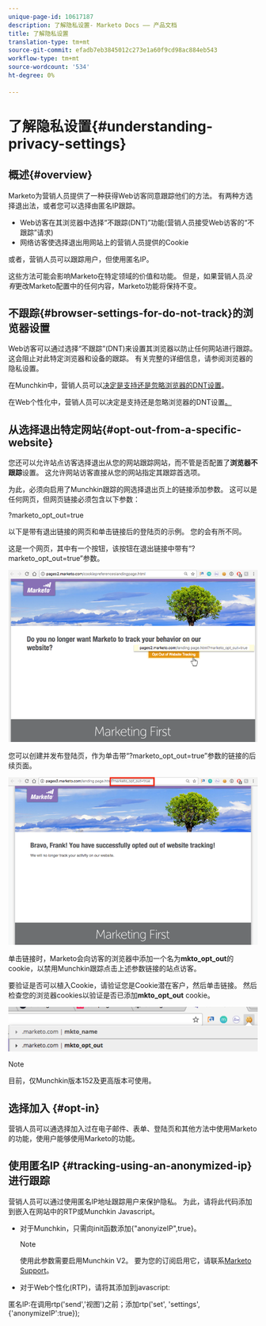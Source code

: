 ```yaml
---
unique-page-id: 10617187
description: 了解隐私设置- Marketo Docs —— 产品文档
title: 了解隐私设置
translation-type: tm+mt
source-git-commit: efadb7eb3845012c273e1a60f9cd98ac884eb543
workflow-type: tm+mt
source-wordcount: '534'
ht-degree: 0%

---
```



# 了解隐私设置{#understanding-privacy-settings}

## 概述{#overview}

Marketo为营销人员提供了一种获得Web访客同意跟踪他们的方法。 有两种方选择退出法，或者您可以选择由匿名IP跟踪。

* Web访客在其浏览器中选择“不跟踪(DNT)”功能(营销人员接受Web访客的“不跟踪”请求)
* 网络访客使选择退出用网站上的营销人员提供的Cookie

或者，营销人员可以跟踪用户，但使用匿名IP。

这些方法可能会影响Marketo在特定领域的价值和功能。 但是，如果营销人员&#x200B;*没有*&#x200B;更改Marketo配置中的任何内容，Marketo功能将保持不变。

## 不跟踪{#browser-settings-for-do-not-track}的浏览器设置

Web访客可以通过选择“不跟踪”(DNT)来设置其浏览器以防止任何网站进行跟踪。 这会阻止对此特定浏览器和设备的跟踪。 有关完整的详细信息，请参阅浏览器的隐私设置。

在Munchkin中，营销人员可以[决定是支持还是忽略浏览器的DNT设置](edit-do-not-track-browser-support-settings.md)。

在Web个性化中，营销人员可以决定是支持还是忽略浏览器的DNT设置[。](/help/marketo/product-docs/web-personalization/getting-started/setting-web-personalization-to-do-not-track.md)

## 从选择退出特定网站{#opt-out-from-a-specific-website}

您还可以允许站点访客选择退出从您的网站跟踪网站，而不管是否配置了&#x200B;**浏览器不跟踪**&#x200B;设置。 这允许网站访客直接从您的网站指定其跟踪首选项。

为此，必须向启用了Munchkin跟踪的网选择退出页上的链接添加参数。 这可以是任何网页，但网页链接必须包含以下参数：

?marketo_opt_out=true

以下是带有退出链接的网页和单击链接后的登陆页的示例。 您的会有所不同。

这是一个网页，其中有一个按钮，该按钮在退出链接中带有“?marketo_opt_out=true”参数。

![](assets/opt-out-1.png)

您可以创建并发布登陆页，作为单击带“?marketo_opt_out=true”参数的链接的后续页面。

![](assets/opt-out-2.png)

单击链接时，Marketo会向访客的浏览器中添加一个名为&#x200B;**mkto_opt_out**&#x200B;的cookie，以禁用Munchkin跟踪点击上述参数链接的站点访客。

要验证是否可以植入Cookie，请验证您是Cookie潜在客户，然后单击链接。 然后检查您的浏览器cookies以验证是否已添加&#x200B;**mkto_opt_out** cookie。

![](assets/opt-out-3.png)

>[!NOTE]
>
>目前，仅Munchkin版本152及更高版本可使用。

## 选择加入 {#opt-in}

营销人员可以通选择加入过在电子邮件、表单、登陆页和其他方法中使用Marketo的功能，使用户能够使用Marketo的功能。

## 使用匿名IP {#tracking-using-an-anonymized-ip}进行跟踪

营销人员可以通过使用匿名IP地址跟踪用户来保护隐私。 为此，请将此代码添加到嵌入在网站中的RTP或Munchkin Javascript。

* 对于Munchkin，只需向init函数添加{&quot;anonyizeIP&quot;,true}。

   >[!NOTE]
   >
   >使用此参数需要启用Munchkin V2。 要为您的订阅启用它，请联系[Marketo Support](http://nation.marketo.com/community/support_solutions)。

* 对于Web个性化(RTP)，请将其添加到javascript:

匿名IP:在调用rtp(&#39;send&#39;,&#39;视图&#39;)之前；添加rtp(&#39;set&#39;, &#39;settings&#39;, {&#39;anonymizeIP&#39;:true});

